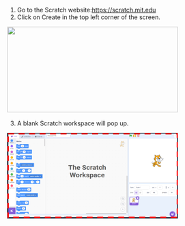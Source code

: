 1. Go to the Scratch website:https://scratch.mit.edu
2. Click on Create in the top left corner of the screen.

<img src= "https://github.com/TAP-GGC/NinjaTurtles/tree/main/Media/scratch%20main%20page.png" width="400" height="200">

3. A blank Scratch workspace will pop up.

<img src= "/Media/scratch%20workspace.png" width="400" height="200">
